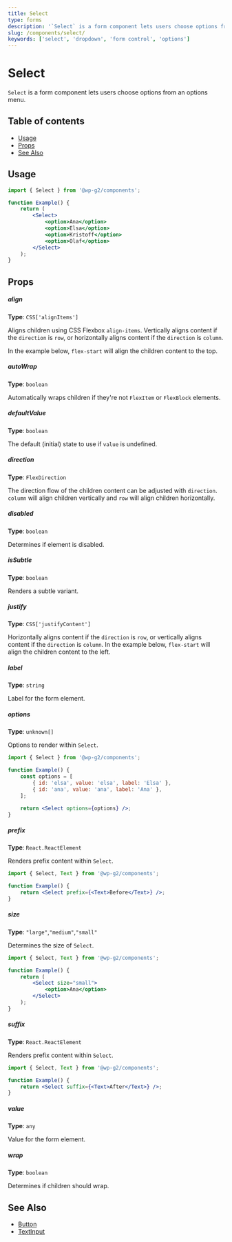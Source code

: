```yaml
---
title: Select
type: forms
description: '`Select` is a form component lets users choose options from an options menu.'
slug: /components/select/
keywords: ['select', 'dropdown', 'form control', 'options']
---
```


# Select

`Select` is a form component lets users choose options from an options menu.

## Table of contents

<!-- START doctoc generated TOC please keep comment here to allow auto update -->
<!-- DON'T EDIT THIS SECTION, INSTEAD RE-RUN doctoc TO UPDATE -->

-   [Usage](#usage)
-   [Props](#props)
-   [See Also](#see-also)

<!-- END doctoc generated TOC please keep comment here to allow auto update -->

<!-- Automatically Generated. DO NOT EDIT THIS FILE. -->
<!-- Instead, edit packages/website/src/docs/components/forms/select.mdx -->

<!-- props -->

<!-- Automatically Generated -->

## Usage

```jsx live
import { Select } from '@wp-g2/components';

function Example() {
	return (
		<Select>
			<option>Ana</option>
			<option>Elsa</option>
			<option>Kristoff</option>
			<option>Olaf</option>
		</Select>
	);
}
```

## Props

##### align

**Type**: `CSS['alignItems']`

Aligns children using CSS Flexbox `align-items`. Vertically aligns content if the `direction` is `row`, or horizontally aligns content if the `direction` is `column`.

In the example below, `flex-start` will align the children content to the top.

##### autoWrap

**Type**: `boolean`

Automatically wraps children if they're not `FlexItem` or `FlexBlock` elements.

##### defaultValue

**Type**: `boolean`

The default (initial) state to use if `value` is undefined.

##### direction

**Type**: `FlexDirection`

The direction flow of the children content can be adjusted with `direction`. `column` will align children vertically and `row` will align children horizontally.

##### disabled

**Type**: `boolean`

Determines if element is disabled.

##### isSubtle

**Type**: `boolean`

Renders a subtle variant.

##### justify

**Type**: `CSS['justifyContent']`

Horizontally aligns content if the `direction` is `row`, or vertically aligns content if the `direction` is `column`.
In the example below, `flex-start` will align the children content to the left.

##### label

**Type**: `string`

Label for the form element.

##### options

**Type**: `unknown[]`

Options to render within `Select`.

```jsx live
import { Select } from '@wp-g2/components';

function Example() {
	const options = [
		{ id: 'elsa', value: 'elsa', label: 'Elsa' },
		{ id: 'ana', value: 'ana', label: 'Ana' },
	];

	return <Select options={options} />;
}
```

##### prefix

**Type**: `React.ReactElement`

Renders prefix content within `Select`.

```jsx live
import { Select, Text } from '@wp-g2/components';

function Example() {
	return <Select prefix={<Text>Before</Text>} />;
}
```

##### size

**Type**: `"large"`,`"medium"`,`"small"`

Determines the size of `Select`.

```jsx live
import { Select, Text } from '@wp-g2/components';

function Example() {
	return (
		<Select size="small">
			<option>Ana</option>
		</Select>
	);
}
```

##### suffix

**Type**: `React.ReactElement`

Renders prefix content within `Select`.

```jsx live
import { Select, Text } from '@wp-g2/components';

function Example() {
	return <Select suffix={<Text>After</Text>} />;
}
```

##### value

**Type**: `any`

Value for the form element.

##### wrap

**Type**: `boolean`

Determines if children should wrap.

<!-- /Automatically Generated -->
<!-- /props -->

## See Also

-   [Button](../button/)
-   [TextInput](../textinput/)
